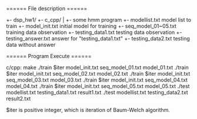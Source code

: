====== File description ======

+- dsp_hw1/
   +-  c_cpp/
   |     +-                    some hmm program
   +-  modellist.txt           model list to train
   +-  model_init.txt          initial model for training
   +-  seq_model_01~05.txt     training data observation
   +-  testing_data1.txt       testing data  observation
   +-  testing_answer.txt      answer for "testing_data1.txt"
   +-  testing_data2.txt       testing data without answer

====== Program Execute ======

c/cpp:
 make
 ./train $iter model_init.txt seq_model_01.txt model_01.txt
 ./train $iter model_init.txt seq_model_02.txt model_02.txt
 ./train $iter model_init.txt seq_model_03.txt model_03.txt
 ./train $iter model_init.txt seq_model_04.txt model_04.txt
 ./train $iter model_init.txt seq_model_05.txt model_05.txt
 ./test modellist.txt testing_data1.txt result1.txt
 ./test modellist.txt testing_data2.txt result2.txt

$iter is positive integer, which is iteration of Baum-Welch algorithm.
